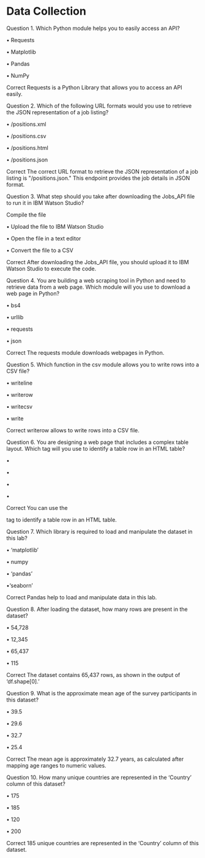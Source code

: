 # Data Collection

Question 1. Which Python module helps you to easily access an API?

• Requests

• Matplotlib

• Pandas

• NumPy


Correct
Requests is a Python Library that allows you to access an API easily.


Question 2. Which of the following URL formats would you use to retrieve the JSON representation of a job listing?

• /positions.xml

• /positions.csv

• /positions.html

• /positions.json


Correct
The correct URL format to retrieve the JSON representation of a job listing is "/positions.json." This endpoint provides the job details in JSON format.


Question 3. What step should you take after downloading the Jobs_API file to run it in IBM Watson Studio?

Compile the file

• Upload the file to IBM Watson Studio

• Open the file in a text editor

• Convert the file to a CSV


Correct
After downloading the Jobs_API file, you should upload it to IBM Watson Studio to execute the code.


Question 4. You are building a web scraping tool in Python and need to retrieve data from a web page. Which module will you use to download a web page in Python?


• bs4

• urllib

• requests

• json


Correct
The requests module downloads webpages in Python.


Question 5. Which function in the csv module allows you to write rows into a CSV file?


• writeline

• writerow

• writecsv

• write


Correct
writerow allows to write rows into a CSV file.


Question 6. You are designing a web page that includes a complex table layout. Which tag will you use to identify a table row in an HTML table?


• <td>

• <tr>

• <table>

• <row>


Correct
You can use the <tr> tag to identify a table row in an HTML table.


Question 7. Which library is required to load and manipulate the dataset in this lab?


• ‘matplotlib’

• numpy

• ‘pandas’

•‘seaborn’


Correct
Pandas help to load and manipulate data in this lab.


Question 8. After loading the dataset, how many rows are present in the dataset?


• 54,728

• 12,345

• 65,437

• 115


Correct
The dataset contains 65,437 rows, as shown in the output of ‘df.shape[0].’


Question 9. What is the approximate mean age of the survey participants in this dataset?

• 39.5

• 29.6



• 32.7

• 25.4


Correct
The mean age is approximately 32.7 years, as calculated after mapping age ranges to numeric values.


Question 10. How many unique countries are represented in the ‘Country’ column of this dataset?


• 175

• 185

• 120

• 200


Correct
185 unique countries are represented in the ‘Country’ column of this dataset.